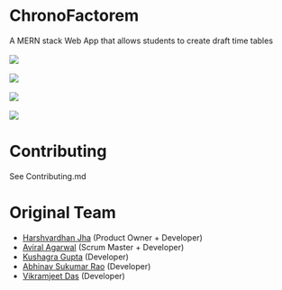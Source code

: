 # ChronoFactorem
A MERN stack Web App that allows students to create draft time tables
<br></br>
<kbd><img src="https://user-images.githubusercontent.com/46719471/97092039-1d586000-165e-11eb-9741-2164a67fb8bd.png"></kbd>
<br></br>
<kbd><img src="https://user-images.githubusercontent.com/46719471/97086719-b37e8d00-1642-11eb-8caa-8321076d11bb.png"></kbd>
<br></br>
<kbd><img src="https://user-images.githubusercontent.com/46719471/97086805-30116b80-1643-11eb-9d3e-03be936950d8.png"></kbd>
<br></br>
<kbd><img src="https://user-images.githubusercontent.com/46719471/97086774-06584480-1643-11eb-97b5-28a9100fe600.png"></kbd>

# Contributing
See Contributing.md

# Original Team
+ [Harshvardhan Jha](https://github.com/HarshvardhanJha1) (Product Owner + Developer)
+ [Aviral Agarwal](https://github.com/Aviral14) (Scrum Master + Developer)
+ [Kushagra Gupta](https://github.com/Kushagra-0801) (Developer)
+ [Abhinav Sukumar Rao](https://github.com/AetherPrior) (Developer)
+ [Vikramjeet Das](https://github.com/VikramjeetD) (Developer)
